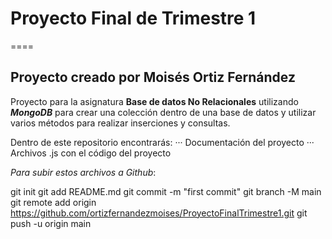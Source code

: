 # Proyecto Final de Trimestre 1
====
## Proyecto creado por Moisés Ortiz Fernández

Proyecto para la asignatura **Base de datos No Relacionales** utilizando **_MongoDB_** para crear una colección dentro de una base de datos y utilizar varios métodos para realizar inserciones y consultas.

Dentro de este repositorio encontrarás:
··· Documentación del proyecto
··· Archivos .js con el código del proyecto

*Para subir estos archivos a Github*:

git init
git add README.md
git commit -m "first commit"
git branch -M main
git remote add origin https://github.com/ortizfernandezmoises/ProyectoFinalTrimestre1.git
git push -u origin main
